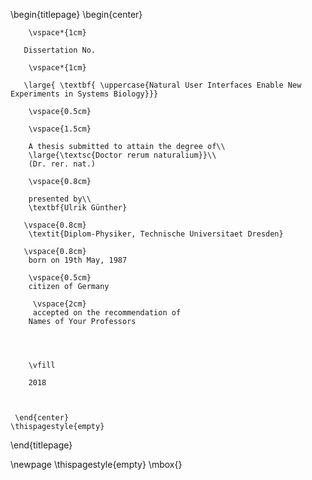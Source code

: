 \begin{titlepage}
    \begin{center}
    
        \vspace*{1cm}
        
       Dissertation No.
       
        \vspace*{1cm}
        
       \large{ \textbf{ \uppercase{Natural User Interfaces Enable New Experiments in Systems Biology}}}
        
        \vspace{0.5cm}
        
        \vspace{1.5cm}
 
        A thesis submitted to attain the degree of\\
        \large{\textsc{Doctor rerum naturalium}}\\ 
        (Dr. rer. nat.)
        
        \vspace{0.8cm}        
         
        presented by\\        
        \textbf{Ulrik Günther}
       
       \vspace{0.8cm}    
        \textit{Diplom-Physiker, Technische Universitaet Dresden}       
       
       \vspace{0.8cm}          
        born on 19th May, 1987
             
        \vspace{0.5cm}     
        citizen of Germany
        
         \vspace{2cm}
         accepted on the recommendation of
        Names of Your Professors              
       

        
        
        \vfill
  
        2018
        
 
 
     \end{center}
    \thispagestyle{empty}
\end{titlepage} 

\newpage
\thispagestyle{empty}
\mbox{}